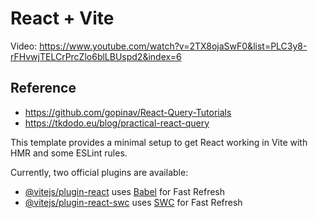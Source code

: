 # React + Vite

Video: https://www.youtube.com/watch?v=2TX8ojaSwF0&list=PLC3y8-rFHvwjTELCrPrcZlo6blLBUspd2&index=6
## Reference
- https://github.com/gopinav/React-Query-Tutorials
- https://tkdodo.eu/blog/practical-react-query

This template provides a minimal setup to get React working in Vite with HMR and some ESLint rules.

Currently, two official plugins are available:

- [@vitejs/plugin-react](https://github.com/vitejs/vite-plugin-react/blob/main/packages/plugin-react/README.md) uses [Babel](https://babeljs.io/) for Fast Refresh
- [@vitejs/plugin-react-swc](https://github.com/vitejs/vite-plugin-react-swc) uses [SWC](https://swc.rs/) for Fast Refresh
